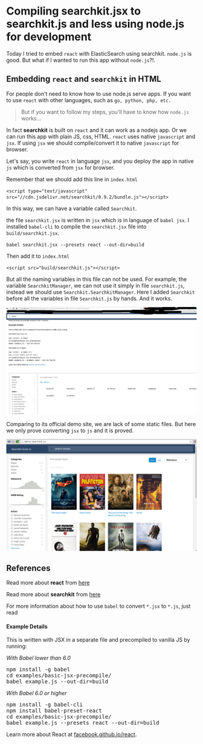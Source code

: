 Compiling searchkit.jsx to searchkit.js and less using node.js for development
========================

Today I tried to embed `react` with ElasticSearch using searchkit.
`node.js` is good. But what if I wanted to run this app without `node.js`?!.


Embedding `react` and `searchkit` in HTML
--------------------------------
For people don't need to know how to use node.js serve apps. If you want to use `react`
with other languages, such as `go, python, php, etc.`

> But if you want to follow my steps, you'll have to know how `node.js` works...

In fact **searchkit** is built on `react` and it can work as a nodejs app. Or we
can run this app with plain JS, css, HTML. `react` uses native `javascript` and `jsx`.
If using `jsx` we should compile/convert it to native `javascript` for browser.

Let's say, you write `react` in language `jsx`, and you deploy the app in native
`js` which is converted from `jsx` for browser.

Remember that we should add
this line in `index.html`

```
<script type="text/javascript" src="//cdn.jsdelivr.net/searchkit/0.9.2/bundle.js"></script>
```

In this way, we can have a variable called `Searchkit`.

the file `searchkit.jsx` is written in `jsx` which is in language of `babel jsx`.
I installed `babel-cli` to compile the `searchkit.jsx` file into `build/searchkit.jsx`.

```
babel searchkit.jsx --presets react --out-dir=build
```

Then add it to `index.html`

```
<script src="build/searchkit.js"></script>
```

But all the naming variables in this file can not be used. For example, the
variable `SearchkitManager`, we can not use it simply in file `searchkit.js`,
instead we should use `Searchkit.SearchkitManager`. Here I added `Searchkit` before
all the variables in file `Searchkit.js` by hands. And it works.

![Demo](static/snapshot261.png)

Comparing to its official demo site, we are lack of some static files.
But here we only prove converting `jsx` to `js` and it is proved.

![Offical](static/snapshot262.png)


References
---------

Read more about **react** from [here](http://facebook.github.io/react/docs/getting-started.html)

Read more about **searchkit** from [here](http://www.searchkit.co/)

For more information about how to use `babel` to convert `*.jsx` to `*.js`, just read


<h4>Example Details</h4>
<p>This is written with JSX in a separate file and precompiled to vanilla JS by running:</p>

<p><i>With Babel lower than 6.0</i></p>
<pre>npm install -g babel
cd examples/basic-jsx-precompile/
babel example.js --out-dir=build</pre>

<p><i>With Babel 6.0 or higher</i></p>
<pre>npm install -g babel-cli
npm install babel-preset-react
cd examples/basic-jsx-precompile/
babel example.js --presets react --out-dir=build</pre>
<p>
  Learn more about React at
  <a href="https://facebook.github.io/react" target="_blank">facebook.github.io/react</a>.
</p>
